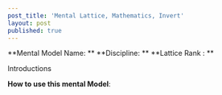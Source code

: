 ```yaml
---
post_title: 'Mental Lattice, Mathematics, Invert'
layout: post
published: true
---
```


**Mental Model Name:  **
**Discipline:  ** 
**Lattice Rank : **


Introductions

**__How to use this mental Model__**: